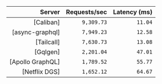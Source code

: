 <!-- PERFORMANCE_RESULTS_START -->

| Server | Requests/sec | Latency (ms) |
|--------:|--------------:|--------------:|
| [Caliban] | `9,309.73` | `11.04` |
| [async-graphql] | `7,949.23` | `12.58` |
| [Tailcall] | `7,630.73` | `13.08` |
| [Gqlgen] | `2,201.04` | `47.01` |
| [Apollo GraphQL] | `1,789.52` | `55.77` |
| [Netflix DGS] | `1,652.12` | `64.67` |

<!-- PERFORMANCE_RESULTS_END -->
